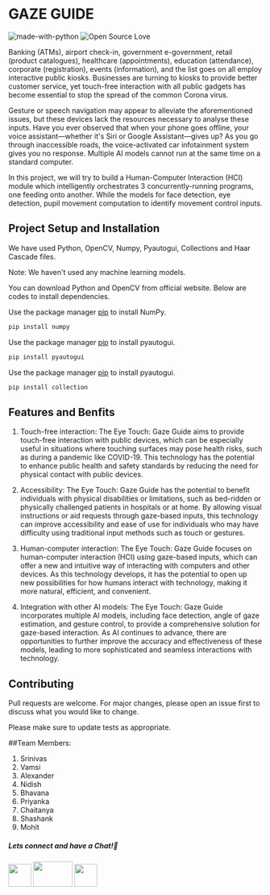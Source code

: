# GAZE GUIDE
![made-with-python](https://img.shields.io/badge/Made%20with-Python-1f425f.svg)
![Open Source Love](https://badges.frapsoft.com/os/v1/open-source.svg?v=103)

Banking (ATMs), airport check-in, government e-government, retail (product catalogues), healthcare (appointments), education (attendance), corporate (registration), events (information), and the list goes on all employ interactive public kiosks. Businesses are turning to kiosks to provide better customer service, yet touch-free interaction with all public gadgets has become essential to stop the spread of the common Corona virus.

Gesture or speech navigation may appear to alleviate the aforementioned issues, but these devices lack the resources necessary to analyse these inputs. Have you ever observed that when your phone goes offline, your voice assistant—whether it's Siri or Google Assistant—gives up? As you go through inaccessible roads, the voice-activated car infotainment system gives you no response. Multiple AI models cannot run at the same time on a standard computer. 

In this project, we will try to build a Human-Computer Interaction (HCI) module which intelligently orchestrates 3 concurrently-running programs, one feeding onto another. While the models for face detection, eye detection, pupil movement computation to identify movement control inputs.


## Project Setup and Installation
We have used Python, OpenCV, Numpy, Pyautogui, Collections and Haar Cascade files.

Note:
We haven't used any machine learning models.

You can download Python and OpenCV from official website.
Below are codes to install dependencies.

Use the package manager [pip](https://pip.pypa.io/en/stable/) to install NumPy.

```bash
pip install numpy
```
Use the package manager [pip](https://pip.pypa.io/en/stable/) to install pyautogui.

```bash
pip install pyautogui
```
Use the package manager [pip](https://pip.pypa.io/en/stable/) to install pyautogui.

```bash
pip install collection
```

## Features and Benfits
1) Touch-free interaction: The Eye Touch: Gaze Guide aims to provide touch-free interaction with public devices, which can be especially useful in situations where touching surfaces may pose health risks, such as during a pandemic like COVID-19. This technology has the potential to enhance public health and safety standards by reducing the need for physical contact with public devices.

2) Accessibility: The Eye Touch: Gaze Guide has the potential to benefit individuals with physical disabilities or limitations, such as bed-ridden or physically challenged patients in hospitals or at home. By allowing visual instructions or aid requests through gaze-based inputs, this technology can improve accessibility and ease of use for individuals who may have difficulty using traditional input methods such as touch or gestures.

3) Human-computer interaction: The Eye Touch: Gaze Guide focuses on human-computer interaction (HCI) using gaze-based inputs, which can offer a new and intuitive way of interacting with computers and other devices. As this technology develops, it has the potential to open up new possibilities for how humans interact with technology, making it more natural, efficient, and convenient.

4) Integration with other AI models: The Eye Touch: Gaze Guide incorporates multiple AI models, including face detection, angle of gaze estimation, and gesture control, to provide a comprehensive solution for gaze-based interaction. As AI continues to advance, there are opportunities to further improve the accuracy and effectiveness of these models, leading to more sophisticated and seamless interactions with technology.

## Contributing

Pull requests are welcome. For major changes, please open an issue first
to discuss what you would like to change.

Please make sure to update tests as appropriate.

##Team Members:
1) Srinivas
2) Vamsi
3) Alexander
4) Nidish
5) Bhavana
6) Priyanka
7) Chaitanya
8) Shashank
9) Mohit

##### Lets connect and have a Chat!💬
<a href="https://www.instagram.com/electronicsclubiitg/?hl=en" ><img src="https://upload.wikimedia.org/wikipedia/commons/a/a5/Instagram_icon.png" width="45" height="45"></a>
<a href="https://www.facebook.com/electronics.iitg/"><img src="https://1000logos.net/wp-content/uploads/2021/04/Facebook-logo.png" width="78" height="50"></a>
<a href="https://www.reddit.com/r/ElectronicsClubIITG/"><img src="https://www.pngkit.com/png/full/0-7757_reddit-logo-reddit-icon-png.png" width="45" height="45"></a>
